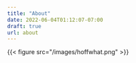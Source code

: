 ```yaml
---
title: "About"
date: 2022-06-04T01:12:07-07:00
draft: true
url: about
---
```


{{< figure src="/images/hoffwhat.png" >}}
